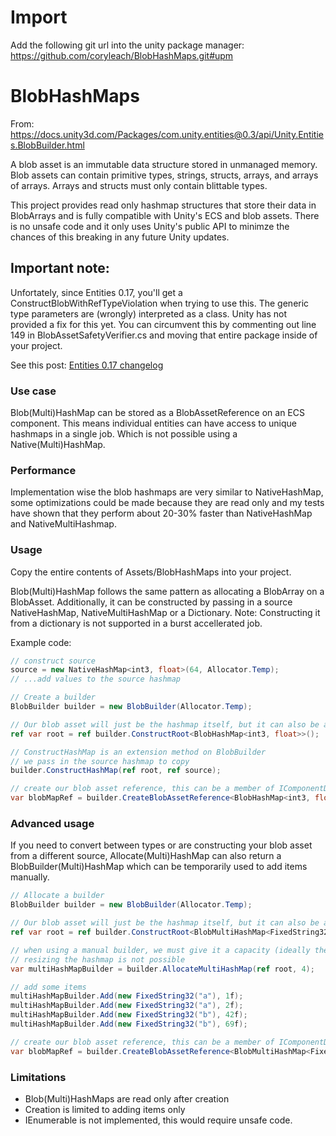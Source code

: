 
# Import
Add the following git url into the unity package manager:
https://github.com/coryleach/BlobHashMaps.git#upm

# BlobHashMaps

From: https://docs.unity3d.com/Packages/com.unity.entities@0.3/api/Unity.Entities.BlobBuilder.html

A blob asset is an immutable data structure stored in unmanaged memory.
Blob assets can contain primitive types, strings, structs, arrays, and arrays of arrays. Arrays and structs must only contain blittable types.

This project provides read only hashmap structures that store their data in BlobArrays and is fully compatible with Unity's ECS and blob assets.
There is no unsafe code and it only uses Unity's public API to minimze the chances of this breaking in any future Unity updates.

## Important note:
Unfortately, since Entities 0.17, you'll get a ConstructBlobWithRefTypeViolation when trying to use this.
The generic type parameters are (wrongly) interpreted as a class. Unity has not provided a fix for this yet.
You can circumvent this by commenting out line 149 in BlobAssetSafetyVerifier.cs and moving that entire package inside of your project.

See this post:
<a href="https://forum.unity.com/threads/entities-0-17-changelog.1020202/page-3#post-6791726">Entities 0.17 changelog</a>


### Use case
Blob(Multi)HashMap can be stored as a BlobAssetReference on an ECS component.
This means individual entities can have access to unique hashmaps in a single job. Which is not possible using a Native(Multi)HashMap.

### Performance
Implementation wise the blob hashmaps are very similar to NativeHashMap, some optimizations could be made because they are read only
and my tests have shown that they perform about 20-30% faster than NativeHashMap and NativeMultiHashmap.

### Usage
Copy the entire contents of Assets/BlobHashMaps into your project.

Blob(Multi)HashMap follows the same pattern as allocating a BlobArray on a BlobAsset.
Additionally, it can be constructed by passing in a source NativeHashMap, NativeMultiHashMap or a Dictionary.
Note: Constructing it from a dictionary is not supported in a burst accellerated job.

Example code:
```csharp
// construct source
source = new NativeHashMap<int3, float>(64, Allocator.Temp);
// ...add values to the source hashmap

// Create a builder
BlobBuilder builder = new BlobBuilder(Allocator.Temp);

// Our blob asset will just be the hashmap itself, but it can also be a member of a larger struct
ref var root = ref builder.ConstructRoot<BlobHashMap<int3, float>>();

// ConstructHashMap is an extension method on BlobBuilder
// we pass in the source hashmap to copy
builder.ConstructHashMap(ref root, ref source);

// create our blob asset reference, this can be a member of IComponentData
var blobMapRef = builder.CreateBlobAssetReference<BlobHashMap<int3, float>>(Allocator.Persistent);
```

### Advanced usage
If you need to convert between types or are constructing your blob asset from a different source, Allocate(Multi)HashMap can also
return a BlobBuilder(Multi)HashMap which can be temporarily used to add items manually.

```csharp
// Allocate a builder
BlobBuilder builder = new BlobBuilder(Allocator.Temp);

// Our blob asset will just be the hashmap itself, but it can also be a member of a larger struct
ref var root = ref builder.ConstructRoot<BlobMultiHashMap<FixedString32, float>>();

// when using a manual builder, we must give it a capacity (ideally the number of items we're going to add)
// resizing the hashmap is not possible
var multiHashMapBuilder = builder.AllocateMultiHashMap(ref root, 4);

// add some items
multiHashMapBuilder.Add(new FixedString32("a"), 1f);
multiHashMapBuilder.Add(new FixedString32("a"), 2f);
multiHashMapBuilder.Add(new FixedString32("b"), 42f);
multiHashMapBuilder.Add(new FixedString32("b"), 69f);

// create our blob asset reference, this can be a member of IComponentData
var blobMapRef = builder.CreateBlobAssetReference<BlobMultiHashMap<FixedString32, float>>(Allocator.Persistent);
```

### Limitations
- Blob(Multi)HashMaps are read only after creation
- Creation is limited to adding items only
- IEnumerable is not implemented, this would require unsafe code.
